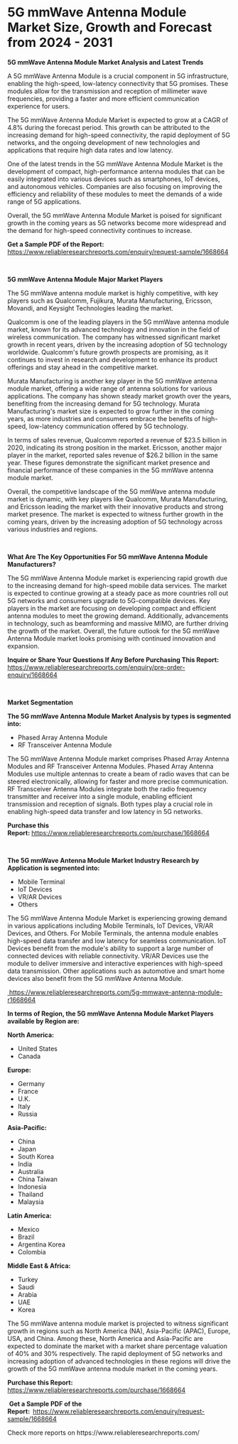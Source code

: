 <p><h1>5G mmWave Antenna Module Market Size, Growth and Forecast from 2024 - 2031</h1></p><p><strong>5G mmWave Antenna Module Market Analysis and Latest Trends</strong></p>
<p><p>A 5G mmWave Antenna Module is a crucial component in 5G infrastructure, enabling the high-speed, low-latency connectivity that 5G promises. These modules allow for the transmission and reception of millimeter wave frequencies, providing a faster and more efficient communication experience for users.</p><p>The 5G mmWave Antenna Module Market is expected to grow at a CAGR of 4.8% during the forecast period. This growth can be attributed to the increasing demand for high-speed connectivity, the rapid deployment of 5G networks, and the ongoing development of new technologies and applications that require high data rates and low latency.</p><p>One of the latest trends in the 5G mmWave Antenna Module Market is the development of compact, high-performance antenna modules that can be easily integrated into various devices such as smartphones, IoT devices, and autonomous vehicles. Companies are also focusing on improving the efficiency and reliability of these modules to meet the demands of a wide range of 5G applications.</p><p>Overall, the 5G mmWave Antenna Module Market is poised for significant growth in the coming years as 5G networks become more widespread and the demand for high-speed connectivity continues to increase.</p></p>
<p><strong>Get a Sample PDF of the Report:&nbsp;</strong> <a href="https://www.reliableresearchreports.com/enquiry/request-sample/1668664">https://www.reliableresearchreports.com/enquiry/request-sample/1668664</a></p>
<p>&nbsp;</p>
<p><strong>5G mmWave Antenna Module Major Market Players</strong></p>
<p><p>The 5G mmWave antenna module market is highly competitive, with key players such as Qualcomm, Fujikura, Murata Manufacturing, Ericsson, Movandi, and Keysight Technologies leading the market. </p><p>Qualcomm is one of the leading players in the 5G mmWave antenna module market, known for its advanced technology and innovation in the field of wireless communication. The company has witnessed significant market growth in recent years, driven by the increasing adoption of 5G technology worldwide. Qualcomm's future growth prospects are promising, as it continues to invest in research and development to enhance its product offerings and stay ahead in the competitive market.</p><p>Murata Manufacturing is another key player in the 5G mmWave antenna module market, offering a wide range of antenna solutions for various applications. The company has shown steady market growth over the years, benefiting from the increasing demand for 5G technology. Murata Manufacturing's market size is expected to grow further in the coming years, as more industries and consumers embrace the benefits of high-speed, low-latency communication offered by 5G technology.</p><p>In terms of sales revenue, Qualcomm reported a revenue of $23.5 billion in 2020, indicating its strong position in the market. Ericsson, another major player in the market, reported sales revenue of $26.2 billion in the same year. These figures demonstrate the significant market presence and financial performance of these companies in the 5G mmWave antenna module market.</p><p>Overall, the competitive landscape of the 5G mmWave antenna module market is dynamic, with key players like Qualcomm, Murata Manufacturing, and Ericsson leading the market with their innovative products and strong market presence. The market is expected to witness further growth in the coming years, driven by the increasing adoption of 5G technology across various industries and regions.</p></p>
<p>&nbsp;</p>
<p><strong>What Are The Key Opportunities For 5G mmWave Antenna Module Manufacturers?</strong></p>
<p><p>The 5G mmWave Antenna Module market is experiencing rapid growth due to the increasing demand for high-speed mobile data services. The market is expected to continue growing at a steady pace as more countries roll out 5G networks and consumers upgrade to 5G-compatible devices. Key players in the market are focusing on developing compact and efficient antenna modules to meet the growing demand. Additionally, advancements in technology, such as beamforming and massive MIMO, are further driving the growth of the market. Overall, the future outlook for the 5G mmWave Antenna Module market looks promising with continued innovation and expansion.</p></p>
<p><strong>Inquire or Share Your Questions If Any Before Purchasing This Report:</strong> <a href="https://www.reliableresearchreports.com/enquiry/pre-order-enquiry/1668664">https://www.reliableresearchreports.com/enquiry/pre-order-enquiry/1668664</a></p>
<p>&nbsp;</p>
<p><strong>Market Segmentation</strong></p>
<p><strong>The 5G mmWave Antenna Module Market Analysis by types is segmented into:</strong></p>
<p><ul><li>Phased Array Antenna Module</li><li>RF Transceiver Antenna Module</li></ul></p>
<p><p>The 5G mmWave Antenna Module market comprises Phased Array Antenna Modules and RF Transceiver Antenna Modules. Phased Array Antenna Modules use multiple antennas to create a beam of radio waves that can be steered electronically, allowing for faster and more precise communication. RF Transceiver Antenna Modules integrate both the radio frequency transmitter and receiver into a single module, enabling efficient transmission and reception of signals. Both types play a crucial role in enabling high-speed data transfer and low latency in 5G networks.</p></p>
<p><strong>Purchase this Report:&nbsp;</strong><a href="https://www.reliableresearchreports.com/purchase/1668664">https://www.reliableresearchreports.com/purchase/1668664</a></p>
<p>&nbsp;</p>
<p><strong>The 5G mmWave Antenna Module Market Industry Research by Application is segmented into:</strong></p>
<p><ul><li>Mobile Terminal</li><li>IoT Devices</li><li>VR/AR Devices</li><li>Others</li></ul></p>
<p><p>The 5G mmWave Antenna Module Market is experiencing growing demand in various applications including Mobile Terminals, IoT Devices, VR/AR Devices, and Others. For Mobile Terminals, the antenna module enables high-speed data transfer and low latency for seamless communication. IoT Devices benefit from the module's ability to support a large number of connected devices with reliable connectivity. VR/AR Devices use the module to deliver immersive and interactive experiences with high-speed data transmission. Other applications such as automotive and smart home devices also benefit from the 5G mmWave Antenna Module.</p></p>
<p><a href="https://www.reliableresearchreports.com/5g-mmwave-antenna-module-r1668664">&nbsp;https://www.reliableresearchreports.com/5g-mmwave-antenna-module-r1668664</a></p>
<p><strong>In terms of Region, the 5G mmWave Antenna Module Market Players available by Region are:</strong></p>
<p>
    <p> <strong> North America: </strong>
        <ul>
            <li>United States</li>
            <li>Canada</li>
        </ul>
        </p> 
    <p> <strong> Europe: </strong>
        <ul>
            <li>Germany</li>
            <li>France</li>
            <li>U.K.</li>
            <li>Italy</li>
            <li>Russia</li>
        </ul>
        </p> 
    <p> <strong> Asia-Pacific: </strong>
        <ul>
            <li>China</li>
            <li>Japan</li>
            <li>South Korea</li>
            <li>India</li>
            <li>Australia</li>
            <li>China Taiwan</li>
            <li>Indonesia</li>
            <li>Thailand</li>
            <li>Malaysia</li>
        </ul>
        </p> 
    <p> <strong> Latin America: </strong>
        <ul>
            <li>Mexico</li>
            <li>Brazil</li>
            <li>Argentina Korea</li>
            <li>Colombia</li>
        </ul>
        </p> 
    <p> <strong> Middle East & Africa: </strong>
        <ul>
            <li>Turkey</li>
            <li>Saudi</li>
            <li>Arabia</li>
            <li>UAE</li>
            <li>Korea</li>
        </ul>
    </p>
    </p>
<p><p>The 5G mmWave antenna module market is projected to witness significant growth in regions such as North America (NA), Asia-Pacific (APAC), Europe, USA, and China. Among these, North America and Asia-Pacific are expected to dominate the market with a market share percentage valuation of 40% and 30% respectively. The rapid deployment of 5G networks and increasing adoption of advanced technologies in these regions will drive the growth of the 5G mmWave antenna module market in the coming years.</p></p>
<p><strong>Purchase this Report: </strong><a href="https://www.reliableresearchreports.com/purchase/1668664">https://www.reliableresearchreports.com/purchase/1668664</a></p>
<p>&nbsp;<strong>Get a Sample PDF of the Report:&nbsp;&nbsp;</strong><a href="https://www.reliableresearchreports.com/enquiry/request-sample/1668664">https://www.reliableresearchreports.com/enquiry/request-sample/1668664</a></p>
<p><strong></strong></p>
<p>Check more reports on https://www.reliableresearchreports.com/</p>
